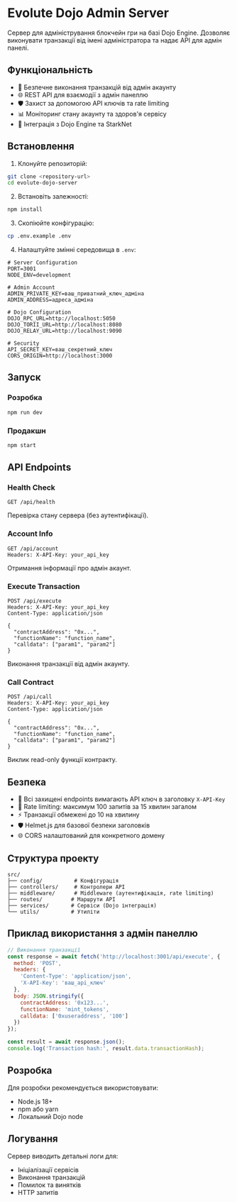 # Evolute Dojo Admin Server

Сервер для адміністрування блокчейн гри на базі Dojo Engine. Дозволяє виконувати транзакції від імені адміністратора та надає API для адмін панелі.

## Функціональність

- 🔐 Безпечне виконання транзакцій від адмін акаунту
- 🌐 REST API для взаємодії з адмін панеллю
- 🛡️ Захист за допомогою API ключів та rate limiting
- 📊 Моніторинг стану акаунту та здоров'я сервісу
- 🔗 Інтеграція з Dojo Engine та StarkNet

## Встановлення

1. Клонуйте репозиторій:
```bash
git clone <repository-url>
cd evolute-dojo-server
```

2. Встановіть залежності:
```bash
npm install
```

3. Скопіюйте конфігурацію:
```bash
cp .env.example .env
```

4. Налаштуйте змінні середовища в `.env`:
```env
# Server Configuration
PORT=3001
NODE_ENV=development

# Admin Account
ADMIN_PRIVATE_KEY=ваш_приватний_ключ_адміна
ADMIN_ADDRESS=адреса_адміна

# Dojo Configuration
DOJO_RPC_URL=http://localhost:5050
DOJO_TORII_URL=http://localhost:8080
DOJO_RELAY_URL=http://localhost:9090

# Security
API_SECRET_KEY=ваш_секретний_ключ
CORS_ORIGIN=http://localhost:3000
```

## Запуск

### Розробка
```bash
npm run dev
```

### Продакшн
```bash
npm start
```

## API Endpoints

### Health Check
```
GET /api/health
```
Перевірка стану сервера (без аутентифікації).

### Account Info
```
GET /api/account
Headers: X-API-Key: your_api_key
```
Отримання інформації про адмін акаунт.

### Execute Transaction
```
POST /api/execute
Headers: X-API-Key: your_api_key
Content-Type: application/json

{
  "contractAddress": "0x...",
  "functionName": "function_name",
  "calldata": ["param1", "param2"]
}
```
Виконання транзакції від адмін акаунту.

### Call Contract
```
POST /api/call
Headers: X-API-Key: your_api_key
Content-Type: application/json

{
  "contractAddress": "0x...",
  "functionName": "function_name", 
  "calldata": ["param1", "param2"]
}
```
Виклик read-only функції контракту.

## Безпека

- 🔑 Всі захищені endpoints вимагають API ключ в заголовку `X-API-Key`
- 🚦 Rate limiting: максимум 100 запитів за 15 хвилин загалом
- ⚡ Транзакції обмежені до 10 на хвилину
- 🛡️ Helmet.js для базової безпеки заголовків
- 🌐 CORS налаштований для конкретного домену

## Структура проекту

```
src/
├── config/          # Конфігурація
├── controllers/     # Контролери API
├── middleware/      # Middleware (аутентифікація, rate limiting)
├── routes/         # Маршрути API
├── services/       # Сервіси (Dojo інтеграція)
└── utils/          # Утиліти
```

## Приклад використання з адмін панеллю

```javascript
// Виконання транзакції
const response = await fetch('http://localhost:3001/api/execute', {
  method: 'POST',
  headers: {
    'Content-Type': 'application/json',
    'X-API-Key': 'ваш_api_ключ'
  },
  body: JSON.stringify({
    contractAddress: '0x123...',
    functionName: 'mint_tokens',
    calldata: ['0xuseraddress', '100']
  })
});

const result = await response.json();
console.log('Transaction hash:', result.data.transactionHash);
```

## Розробка

Для розробки рекомендується використовувати:
- Node.js 18+
- npm або yarn
- Локальний Dojo node

## Логування

Сервер виводить детальні логи для:
- Ініціалізації сервісів
- Виконання транзакцій
- Помилок та винятків
- HTTP запитів
